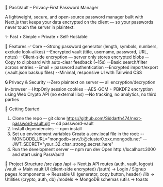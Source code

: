 🔐 PassVault – Privacy-First Password Manager

A lightweight, secure, and open-source password manager built with Next.js that keeps your data encrypted on the client — so your passwords never touch the server in plaintext.

✨ Fast • Simple • Private • Self-Hostable 

🌟 Features
✅ Core
--Strong password generator (length, symbols, numbers, exclude look-alikes)
--Encrypted vault (title, username, password, URL, notes)
--Client-side encryption — server only stores encrypted blobs
--Copy to clipboard with auto-clear feedback (~15s)
--Basic search/filter across entries
--Email + password authentication
--Encrypted import/export (.vault.json backup files)
--Minimal, responsive UI with Tailwind CSS

🔒 Privacy & Security
--Zero plaintext on server — all encryption/decryption in-browser
--HttpOnly session cookies
--AES-GCM + PBKDF2 encryption using Web Crypto API (no external libs)
--No tracking, no analytics, no third parties

🚀 Getting Started
1. Clone the repo
 -- git clone https://github.com/Siddarth474/next-password-vault.git
 -- cd password-vault
2. Install dependencies
   -- npm install
3. Set up environment variables
   Create a .env.local file in the root:
   -- MONGODB_URL="mongodb+srv://<user>:<password>@cluster0.xxx.mongodb.net"
   -- JWT_SECRET="your_32_char_strong_secret_here"
4. Run the development server
   -- npm run dev
   Open http://localhost:3000 and start using PassVault!

📁 Project Structure
/src
    /app
      /api           → Next.js API routes (auth, vault, logout)
      /vault         → Main vault UI (client-side encrypted)
      /(auth)        → Login / Signup pages
    /components      → Reusable UI (generator, copy button, header)
    /lib             → Utilities (crypto, auth, db)
    /models          → MongoDB schemas
    /utils           → toasts
   
